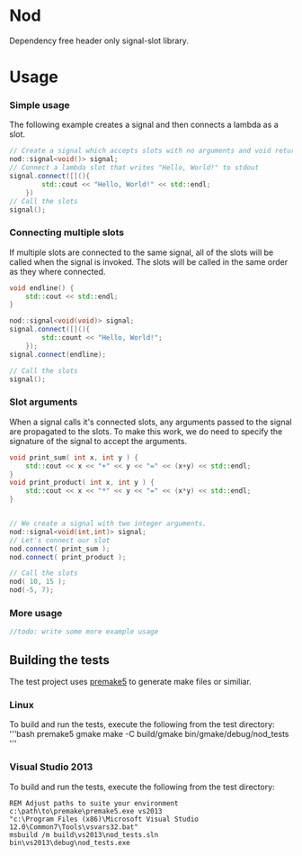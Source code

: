 # Nod
Dependency free header only signal-slot library.

# Usage

### Simple usage
The following example creates a signal and then connects a lambda as a slot.
```cpp
// Create a signal which accepts slots with no arguments and void return value.
nod::signal<void()> signal;
// Connect a lambda slot that writes "Hello, World!" to stdout
signal.connect([](){
		std::cout << "Hello, World!" << std::endl;
	})
// Call the slots
signal();
```

### Connecting multiple slots
If multiple slots are connected to the same signal, all of the slots will be
called when the signal is invoked. The slots will be called in the same order
as they where connected.
```cpp
void endline() {
	std::cout << std::endl;
}

nod::signal<void(void)> signal;
signal.connect([](){
		std::count << "Hello, World!";
	});
signal.connect(endline);

// Call the slots
signal();

```

### Slot arguments
When a signal calls it's connected slots, any arguments passed to the signal
are propagated to the slots. To make this work, we do need to specify the 
signature of the signal to accept the arguments.
```cpp
void print_sum( int x, int y ) {
	std::cout << x << "+" << y << "=" << (x+y) << std::endl;
}
void print_product( int x, int y ) {
	std::cout << x << "*" << y << "=" << (x*y) << std::endl;
}


// We create a signal with two integer arguments.
nod::signal<void(int,int)> signal;
// Let's connect our slot
nod.connect( print_sum );
nod.connect( print_product );

// Call the slots
nod( 10, 15 );
nod(-5, 7);

```


### More usage
```cpp
//todo: write some more example usage
```


## Building the tests
The test project uses [premake5](https://premake.github.io/download.html) to 
generate make files or similiar.

### Linux
To build and run the tests, execute the following from the test directory:
'''bash
premake5 gmake
make -C build/gmake
bin/gmake/debug/nod_tests
'''

### Visual Studio 2013
To build and run the tests, execute the following from the test directory:

```batchfile
REM Adjust paths to suite your environment
c:\path\to\premake\premake5.exe vs2013
"c:\Program Files (x86)\Microsoft Visual Studio 12.0\Common7\Tools\vsvars32.bat"
msbuild /m build\vs2013\nod_tests.sln
bin\vs2013\debug\nod_tests.exe
```
